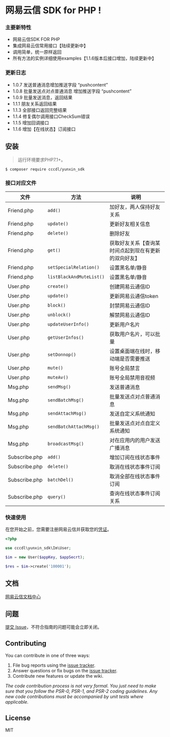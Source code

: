 #  网易云信 SDK for PHP  !

### 主要新特性

* 网易云信SDK FOR PHP
* 集成网易云信常用接口【陆续更新中】
* 调用简单，统一原样返回
* 所有方法的实例详细使用examples【1.1.6版本后接口增加，陆续更新中】

### 更新日志
- 1.0.7  发送普通消息增加推送字段 “pushcontent”
- 1.0.8  批量发送点对点普通消息 增加推送字段 “pushcontent”
- 1.0.9  批量发送消息，返回结果
- 1.1.1  朋友关系返回结果
- 1.1.3  全部接口返回完整结果
- 1.1.4  修复偶尔调用接口CheckSum错误
- 1.1.5 增加回调接口
- 1.1.6 增加【在线状态】订阅接口

## 安装
> 运行环境要求PHP7.1+。
```shell
$ composer require cccdl/yunxin_sdk
```

### 接口对应文件

| 文件               | 方法          |  说明      |
| ------------------|--------------|------------|
| Friend.php        | `add()`                       | 加好友，两人保持好友关系 |
| Friend.php        | `update()`                    | 更新好友相关信息 |
| Friend.php        | `delete()`                    | 删除好友 |
| Friend.php        | `get()`                       | 获取好友关系【查询某时间点起到现在有更新的双向好友】 |
| Friend.php        | `setSpecialRelation()`        | 设置黑名单/静音 |
| Friend.php        | `listBlackAndMuteList()`      | 设置黑名单/静音 |
| User.php          | `create()`                    | 创建网易云通信ID |
| User.php          | `update()`                    | 更新网易云通信token |
| User.php          | `block()`                     | 封禁网易云通信ID |
| User.php          | `unblock()`                   | 解禁网易云通信ID |
| User.php          | `updateUserInfo()`            | 更新用户名片 |
| User.php          | `getUserInfos()`              | 获取用户名片，可以批量 |
| User.php          | `setDonnop()`                 | 设置桌面端在线时，移动端是否需要推送 |
| User.php          | `mute()`                      | 账号全局禁言 |
| User.php          | `muteAv()`                    | 账号全局禁用音视频 |
| Msg.php           | `sendMsg()`                   | 发送普通消息 |
| Msg.php           | `sendBatchMsg()`              | 批量发送点对点普通消息 |
| Msg.php           | `sendAttachMsg()`             | 发送自定义系统通知 |
| Msg.php           | `sendBatchAttachMsg()`        | 批量发送点对点自定义系统通知 |
| Msg.php           | `broadcastMsg()`              | 对在应用内的用户发送广播消息 |
| Subscribe.php     | `add()`                       | 增加订阅在线状态事件 |
| Subscribe.php     | `delete()`                    | 取消在线状态事件订阅 |
| Subscribe.php     | `batchDel()`                  | 取消全部在线状态事件订阅 |
| Subscribe.php     | `query()`                     | 查询在线状态事件订阅关系 |



### 快速使用
在您开始之前，您需要注册网易云信并获取您的[凭证](https://dev.yunxin.163.com)。


```php
<?php

use cccdl\yunxin_sdk\Im\User;

$im = new User($appKey, $appSecrt);

$res = $im->create('100001');
```

## 文档

[网易云信文档中心](https://dev.yunxin.163.com/)

## 问题
[提交 Issue](https://github.com/cccdl/yunxin_sdk/issues)，不符合指南的问题可能会立即关闭。


## Contributing

You can contribute in one of three ways:

1. File bug reports using the [issue tracker](https://github.com/cccdl/yunxin_sdk/issues).
2. Answer questions or fix bugs on the [issue tracker](https://github.com/cccdl/yunxin_sdk/issues).
3. Contribute new features or update the wiki.

_The code contribution process is not very formal. You just need to make sure that you follow the PSR-0, PSR-1, and PSR-2 coding guidelines. Any new code contributions must be accompanied by unit tests where applicable._

## License

MIT
